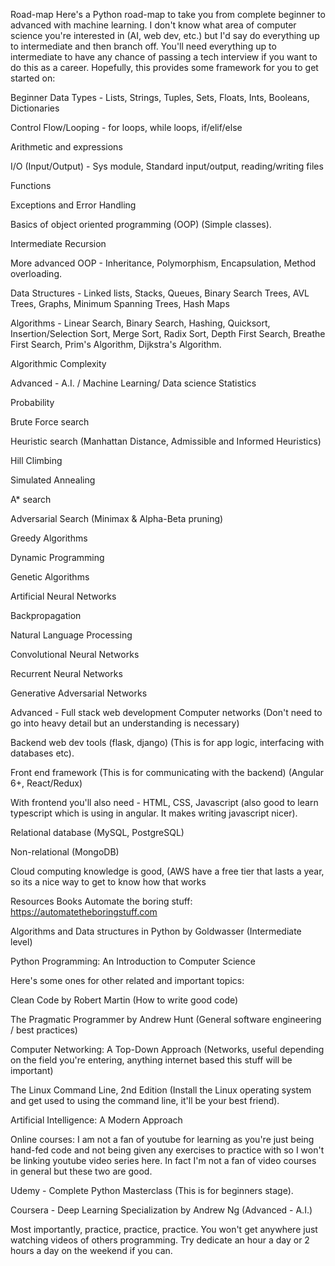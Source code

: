 Road-map
Here's a Python road-map to take you from complete beginner to advanced with machine learning. I don't know what area of computer science you're interested in (AI, web dev, etc.) but I'd say do everything up to intermediate and then branch off. You'll need everything up to intermediate to have any chance of passing a tech interview if you want to do this as a career. Hopefully, this provides some framework for you to get started on:

Beginner
Data Types - Lists, Strings, Tuples, Sets, Floats, Ints, Booleans, Dictionaries

Control Flow/Looping - for loops, while loops, if/elif/else

Arithmetic and expressions

I/O (Input/Output) - Sys module, Standard input/output, reading/writing files  

Functions

Exceptions and Error Handling

Basics of object oriented programming (OOP) (Simple classes).

Intermediate
Recursion

More advanced OOP - Inheritance, Polymorphism, Encapsulation, Method overloading.

Data Structures - Linked lists, Stacks, Queues, Binary Search Trees, AVL Trees, Graphs, Minimum Spanning Trees, Hash Maps

Algorithms - Linear Search, Binary Search, Hashing, Quicksort, Insertion/Selection Sort, Merge Sort, Radix Sort, Depth First Search, Breathe First Search, Prim's Algorithm, Dijkstra's Algorithm.

Algorithmic Complexity

Advanced - A.I. / Machine Learning/ Data science
Statistics

Probability

Brute Force search

Heuristic search (Manhattan Distance, Admissible and Informed Heuristics)

Hill Climbing

Simulated Annealing

A* search

Adversarial Search (Minimax & Alpha-Beta pruning)

Greedy Algorithms

Dynamic Programming

Genetic Algorithms

Artificial Neural Networks

Backpropagation

Natural Language Processing

Convolutional Neural Networks

Recurrent Neural Networks

Generative Adversarial Networks

Advanced - Full stack web development
Computer networks (Don't need to go into heavy detail but an understanding is necessary)

Backend web dev tools (flask, django) (This is for app logic, interfacing with databases etc).

Front end framework (This is for communicating with the backend) (Angular 6+, React/Redux)

With frontend you'll also need - HTML, CSS, Javascript (also good to learn typescript which is using in angular. It makes writing javascript nicer).

Relational database (MySQL, PostgreSQL)

Non-relational (MongoDB)

Cloud computing knowledge is good, (AWS have a free tier that lasts a year, so its a nice way to get to know how that works

Resources
Books
Automate the boring stuff: https://automatetheboringstuff.com

Algorithms and Data structures in Python by Goldwasser (Intermediate level)

Python Programming: An Introduction to Computer Science

Here's some ones for other related and important topics:

Clean Code by Robert Martin (How to write good code)

The Pragmatic Programmer by Andrew Hunt (General software engineering / best practices)

Computer Networking: A Top-Down Approach (Networks, useful depending on the field you're entering, anything internet based this stuff will be important)

The Linux Command Line, 2nd Edition (Install the Linux operating system and get used to using the command line, it'll be your best friend).

Artificial Intelligence: A Modern Approach

Online courses:
I am not a fan of youtube for learning as you're just being hand-fed code and not being given any exercises to practice with so I won't be linking youtube video series here. In fact I'm not a fan of video courses in general but these two are good.

Udemy - Complete Python Masterclass (This is for beginners stage).

Coursera - Deep Learning Specialization by Andrew Ng (Advanced - A.I.)

Most importantly, practice, practice, practice. You won't get anywhere just watching videos of others programming. Try dedicate an hour a day or 2 hours a day on the weekend if you can.
